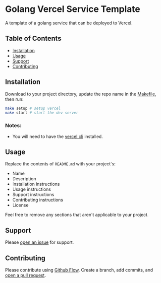 # Golang Vercel Service Template

A template of a golang service that can be deployed to Vercel.

## Table of Contents

- [Installation](#installation)
- [Usage](#usage)
- [Support](#support)
- [Contributing](#contributing)

## Installation

Download to your project directory, update the repo name in the [Makefile](./Makefile), then run:

```sh
make setup # setup vercel
make start # start the dev server
```

### Notes:
- You will need to have the [vercel cli](https://vercel.com/download) installed.

## Usage

Replace the contents of `README.md` with your project's:

- Name
- Description
- Installation instructions
- Usage instructions
- Support instructions
- Contributing instructions
- License

Feel free to remove any sections that aren't applicable to your project.

## Support

Please [open an issue](https://github.com/apinanyogaratnam/golang-vercel-service-template/issues/new) for support.

## Contributing

Please contribute using [Github Flow](https://guides.github.com/introduction/flow/). Create a branch, add commits, and [open a pull request](https://github.com/apinanyogaratnam/golang-vercel-service-template/compare/).
